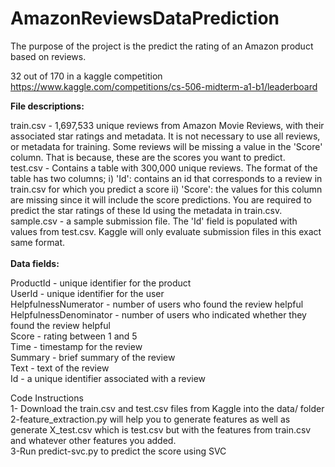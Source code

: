 # AmazonReviewsDataPrediction
The purpose of the project is the predict the rating of an Amazon product based on reviews.

32 out of 170 in a kaggle competition https://www.kaggle.com/competitions/cs-506-midterm-a1-b1/leaderboard


**File descriptions:**

train.csv - 1,697,533 unique reviews from Amazon Movie Reviews, with their associated star ratings and metadata. It is not necessary to use all reviews, or metadata for training. Some reviews will be missing a value in the 'Score' column. That is because, these are the scores you want to predict. <br>
test.csv - Contains a table with 300,000 unique reviews. The format of the table has two columns; i) 'Id': contains an id that corresponds to a review in train.csv for which you predict a score ii) 'Score': the values for this column are missing since it will include the score predictions. You are required to predict the star ratings of these Id using the metadata in train.csv. <br>
sample.csv - a sample submission file. The 'Id' field is populated with values from test.csv. Kaggle will only evaluate submission files in this exact same format.
<br><br>
**Data fields:**

ProductId - unique identifier for the product <br>
UserId - unique identifier for the user <br>
HelpfulnessNumerator - number of users who found the review helpful <br>
HelpfulnessDenominator - number of users who indicated whether they found the review helpful <br>
Score - rating between 1 and 5 <br>
Time - timestamp for the review <br>
Summary - brief summary of the review <br>
Text - text of the review <br>
Id - a unique identifier associated with a review <br>

Code Instructions <br>
1- Download the train.csv and test.csv files from Kaggle into the data/ folder <br>
2-feature_extraction.py will help you to generate features as well as generate X_test.csv which is test.csv but with the features from train.csv and whatever other features you added. <br>
3-Run predict-svc.py to predict the score using SVC <br>

